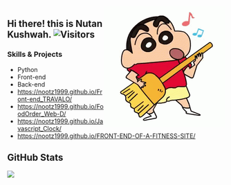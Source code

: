 

<img align="right" alt="GIF" src="shinchan3.gif" />

## Hi there! this is Nutan Kushwah.   ![Visitors](https://visitor-badge.laobi.icu/badge?page_id=nootz1999.nootz1999)
 
 







###                      Skills & Projects

- Python
- Front-end
- Back-end
- https://nootz1999.github.io/Front-end_TRAVALO/
- https://nootz1999.github.io/FoodOrder_Web-D/
- https://nootz1999.github.io/Javascript_Clock/
- https://nootz1999.github.io/FRONT-END-OF-A-FITNESS-SITE/


 

 



## GitHub Stats 


<a href="https://github.com/nootz1999/nootz1999">
  <img align="left" src="https://github-readme-stats.vercel.app/api/top-langs/?username=nootz1999&hide=java,html&title_color=ffffff&text_color=c9cacc&icon_color=2bbc8a&bg_color=1d1f21" />
</a>

<!-- ![nootz1999's Github stats](https://github-readme-stats.vercel.app/api?username=nootz1999&show_icons=true&theme=radical) -->

 
